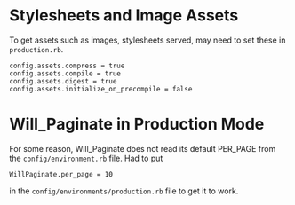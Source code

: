 Stylesheets and Image Assets
============================
To get assets such as images, stylesheets served, may need to set these
in `production.rb`.

```
config.assets.compress = true
config.assets.compile = true
config.assets.digest = true
config.assets.initialize_on_precompile = false
```

Will_Paginate in Production Mode
================================
For some reason, Will_Paginate does not read its default PER_PAGE from the
`config/environment.rb` file. Had to put

```
WillPaginate.per_page = 10
```

in the `config/environments/production.rb` file to get it to work.
